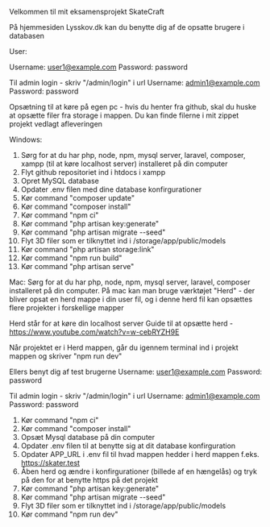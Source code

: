 Velkommen til mit eksamensprojekt SkateCraft

På hjemmesiden Lysskov.dk kan du benytte dig af de opsatte brugere i databasen

User:

Username: user1@example.com
Password: password

Til admin login - skriv "/admin/login" i url
Username: admin1@example.com   
Password: password

Opsætning til at køre på egen pc - hvis du henter fra github, skal du huske at opsætte filer fra storage i mappen. Du kan finde filerne i mit zippet projekt vedlagt afleveringen

Windows:

1. Sørg for at du har php, node, npm, mysql server, laravel, composer, xampp (til at køre localhost server) installeret på din computer
2. Flyt github repositoriet ind i htdocs i xampp
3. Opret MySQL database
4. Opdater .env filen med dine database konfirgurationer
5. Kør command "composer update"
5. Kør command "composer install"
6. Kør command "npm ci"
7. Kør command "php artisan key:generate"
8. Kør command "php artisan migrate --seed"
9. Flyt 3D filer som er tilknyttet ind i /storage/app/public/models
10. Kør command "php artisan storage:link"
10. Kør command "npm run build"
12. Kør command "php artisan serve"


Mac:
Sørg for at du har php, node, npm, mysql server, laravel, composer installeret på din computer.
På mac kan man bruge værktøjet "Herd" - der bliver opsat en herd mappe i din user fil, og i denne herd fil kan opsættes flere projekter i forskellige mapper

Herd står for at køre din localhost server
Guide til at opsætte herd - https://www.youtube.com/watch?v=w-cebRYZH9E

Når projektet er i Herd mappen, går du igennem terminal ind i projekt mappen og skriver "npm run dev"

Ellers benyt dig af test brugerne 
Username: user1@example.com
Password: password

Til admin login - skriv "/admin/login" i url
Username: admin1@example.com   
Password: password

1. Kør command "npm ci"
2. Kør command "composer install"
3. Opsæt Mysql database på din computer
4. Opdater .env filen til at benytte sig at dit database konfirguration
5. Opdater APP_URL i .env fil til hvad mappen hedder i herd mappen f.eks. https://skater.test
6. Åben herd og ændre i konfirgurationer (billede af en hængelås) og tryk på den for at benytte https på det projekt
5. Kør command "php artisan key:generate"
4. Kør command "php artisan migrate --seed"
9. Flyt 3D filer som er tilknyttet ind i /storage/app/public/models
1. Kør command "npm run dev"



